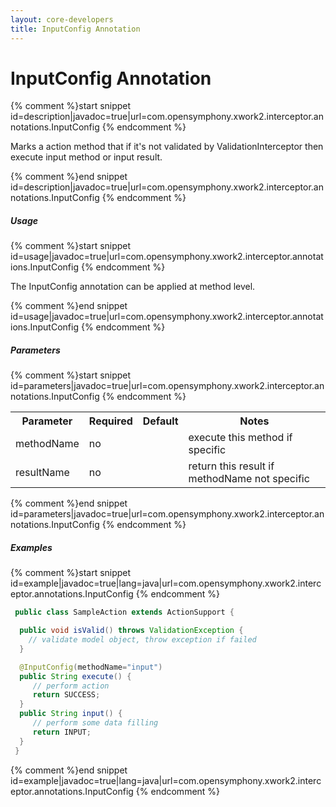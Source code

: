 ```yaml
---
layout: core-developers
title: InputConfig Annotation
---
```


# InputConfig Annotation


{% comment %}start snippet id=description|javadoc=true|url=com.opensymphony.xwork2.interceptor.annotations.InputConfig {% endcomment %}
<p> Marks a action method that if it's not validated by ValidationInterceptor then execute input method or input result.
</p>
{% comment %}end snippet id=description|javadoc=true|url=com.opensymphony.xwork2.interceptor.annotations.InputConfig {% endcomment %}

##### Usage



{% comment %}start snippet id=usage|javadoc=true|url=com.opensymphony.xwork2.interceptor.annotations.InputConfig {% endcomment %}
<p> The InputConfig annotation can be applied at method level.

</p>
{% comment %}end snippet id=usage|javadoc=true|url=com.opensymphony.xwork2.interceptor.annotations.InputConfig {% endcomment %}

##### Parameters



{% comment %}start snippet id=parameters|javadoc=true|url=com.opensymphony.xwork2.interceptor.annotations.InputConfig {% endcomment %}
<p> <table class='confluenceTable' summary=''>
 <tr>
 <th class='confluenceTh'> Parameter </th>
 <th class='confluenceTh'> Required </th>
 <th class='confluenceTh'> Default </th>
 <th class='confluenceTh'> Notes </th>
 </tr>
 <tr>
 <td class='confluenceTd'>methodName</td>
 <td class='confluenceTd'>no</td>
 <td class='confluenceTd'></td>
 <td class='confluenceTd'>execute this method if specific</td>
 </tr>
 <tr>
 <td class='confluenceTd'>resultName</td>
 <td class='confluenceTd'>no</td>
 <td class='confluenceTd'></td>
 <td class='confluenceTd'>return this result if methodName not specific</td>
 </tr>
 </table>
</p>
{% comment %}end snippet id=parameters|javadoc=true|url=com.opensymphony.xwork2.interceptor.annotations.InputConfig {% endcomment %}

##### Examples



{% comment %}start snippet id=example|javadoc=true|lang=java|url=com.opensymphony.xwork2.interceptor.annotations.InputConfig {% endcomment %}

```java
 public class SampleAction extends ActionSupport {

  public void isValid() throws ValidationException {
    // validate model object, throw exception if failed
  }

  @InputConfig(methodName="input")
  public String execute() {
     // perform action
     return SUCCESS;
  }
  public String input() {
     // perform some data filling
     return INPUT;
  }
 }

```

{% comment %}end snippet id=example|javadoc=true|lang=java|url=com.opensymphony.xwork2.interceptor.annotations.InputConfig {% endcomment %}
